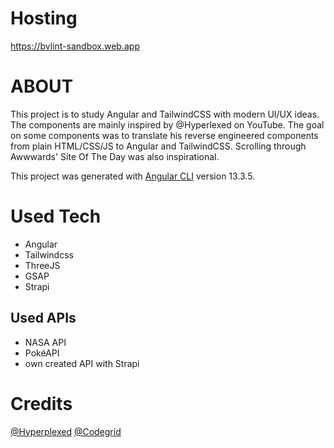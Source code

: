 # Hosting
https://bvlint-sandbox.web.app

# ABOUT
This project is to study Angular and TailwindCSS with modern UI/UX ideas.
The components are mainly inspired by @Hyperlexed on YouTube. The goal on some components was to translate his reverse engineered components from plain HTML/CSS/JS to Angular and TailwindCSS. 
Scrolling through Awwwards' Site Of The Day was also inspirational.

This project was generated with [Angular CLI](https://github.com/angular/angular-cli) version 13.3.5.

# Used Tech
- Angular
- Tailwindcss
- ThreeJS
- GSAP
- Strapi
## Used APIs
- NASA API
- PokéAPI
- own created API with Strapi

# Credits
[@Hyperplexed](https://www.youtube.com/@Hyperplexed)
[@Codegrid](https://www.youtube.com/@codegrid)

